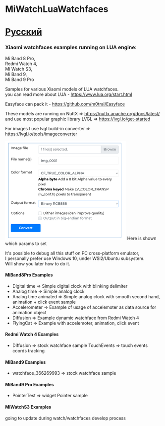 # MiWatchLuaWatchfaces

# [Русский](readmeRU.md)

### Xiaomi watchfaces examples running on LUA engine:  
  Mi Band 8 Pro,  
  Redmi Watch 4,  
  Mi Watch S3,  
  Mi Band 9,  
  Mi Band 9 Pro  

Samples for various Xiaomi models of LUA watchfaces.  
you can read more about LUA - https://www.lua.org/start.html  

Easyface can pack it - https://github.com/m0tral/Easyface  

These models are running on NuttX => https://nuttx.apache.org/docs/latest/   
and use most popular graphic library LVGL => https://lvgl.io/get-started

For images I use lvgl build-in converter => https://lvgl.io/tools/imageconverter  
  
<img src="img/lvgl_conv_settings.png"/>   
Here is shown which params to set   
   
It's possible to debug all this stuff on PC cross-platform emulator,   
I personally prefer use Windows 10, under WSl2/Ubuntu subsystem.   
Will show you later how to do it.   

#### MiBand8Pro Examples
 - Digital time => Simple digital clock with blinking delimiter
 - Analog time  => Simple analog clock
 - Analog time animated  => Simple analog clock with smooth second hand, animation + click event sample
 - Accelerometer  => Example of usage of accelemoter as data source for animation object
 - Diffusion  => Example dynamic watchface from Redmi Watch 4
 - FlyingCat  => Example with accelemoter, animation, click event

#### Redmi Watch 4 Examples
 - Diffusion  => stock watchface sample
   TouchEvents => touch events coords tracking

#### MiBand9 Examples
 - watchface_366269993  => stock watchface sample

#### MiBand9 Pro Examples
 - PointerTest  => widget Pointer sample

#### MiWatchS3 Examples

going to update during watch/watchfaces develop process  

